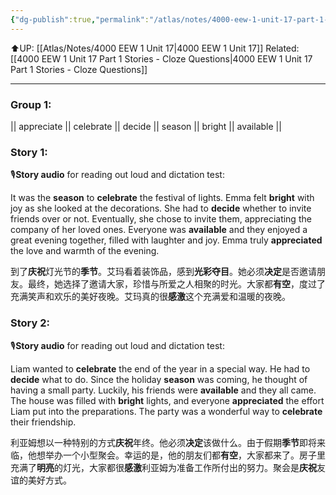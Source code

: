 ```yaml
---
{"dg-publish":true,"permalink":"/atlas/notes/4000-eew-1-unit-17-part-1-stories/"}
---
```


⬆️UP: [[Atlas/Notes/4000 EEW 1 Unit 17\|4000 EEW 1 Unit 17]]
Related: [[4000 EEW 1 Unit 17 Part 1 Stories - Cloze Questions\|4000 EEW 1 Unit 17 Part 1 Stories - Cloze Questions]]

---
### Group 1: 
|| appreciate || celebrate || decide || season || bright || available ||

### Story 1:
🎙️**Story audio** for reading out loud and dictation test: 

It was the **season** to **celebrate** the festival of lights. Emma felt **bright** with joy as she looked at the decorations. She had to **decide** whether to invite friends over or not. Eventually, she chose to invite them, appreciating the company of her loved ones. Everyone was **available** and they enjoyed a great evening together, filled with laughter and joy. Emma truly **appreciated** the love and warmth of the evening.

到了**庆祝**灯光节的**季节**。艾玛看着装饰品，感到**光彩夺目**。她必须**决定**是否邀请朋友。最终，她选择了邀请大家，珍惜与所爱之人相聚的时光。大家都**有空**，度过了充满笑声和欢乐的美好夜晚。艾玛真的很**感激**这个充满爱和温暖的夜晚。

### Story 2:
🎙️**Story audio** for reading out loud and dictation test: 

Liam wanted to **celebrate** the end of the year in a special way. He had to **decide** what to do. Since the holiday **season** was coming, he thought of having a small party. Luckily, his friends were **available** and they all came. The house was filled with **bright** lights, and everyone **appreciated** the effort Liam put into the preparations. The party was a wonderful way to **celebrate** their friendship.

利亚姆想以一种特别的方式**庆祝**年终。他必须**决定**该做什么。由于假期**季节**即将来临，他想举办一个小型聚会。幸运的是，他的朋友们都**有空**，大家都来了。房子里充满了**明亮**的灯光，大家都很**感激**利亚姆为准备工作所付出的努力。聚会是**庆祝**友谊的美好方式。
